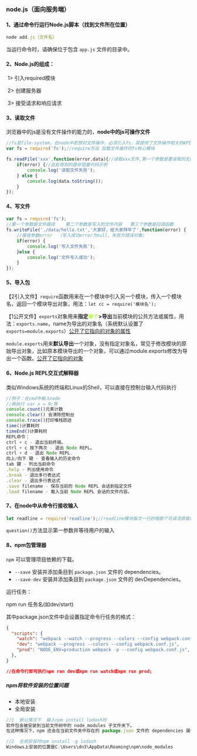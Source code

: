 ### node.js（面向服务端）

#### 1、通过命令行运行Node.js脚本（找到文件所在位置）

```js
node add.js（文件名）
```

当运行命令时，请确保位于包含 `app.js` 文件的目录中。

#### 2、Node.js的组成：

​		1> 引入required模块

​		2> 创建服务器

​		3> 接受请求和响应请求

#### 3、读取文件

​		浏览器中的js是没有文件操作的能力的，**node中的js可操作文件**

```js
//fs是file-system，在node中若想对文件操作，必须引入fs，其提供了文件操作相关的API
var fs = require('fs');//require方法 加载文件操作的fs核心模块

fs.readFile('xxx',function(error,data){//读取xxx文件,第一个参数是要读取的文件路径，第个参数是回调函数。（error若读取成功，error为null，若读取失败error就是错误对象     data若读取成功，data为读取到的对象，若读取失败data就是undefined）
    if(error) {//此处用到的是非阻塞代码示例
        console.log('读取文件失败');
    } else {
        console.log(data.toString());
    }
});
```

#### 4、写文件

```js
var fs = require('fs');
//第一个参数是文件路径    第二个参数是写入的文件内容   第三个参数是回调函数
fs.writeFile('./data/hello.txt','大家好，给大家拜年了',function(error) {
    //接收参数error  （写入成功error为null，失败为错误对象）
    if(error) {
        console.log('写入文件失败');
    }else {
        console.log('文件写入成功');
    }
});
```

#### 5、导入包

【2引入文件】`require`函数用来在一个模块中引入另一个模块，传入一个模块名，返回一个模块导出对象，用法：`let cc = require('模块名');`

【1公开文件】`exports`对象用来**指定<font color="greenyellow">单个</font>>导出**当前模块的公共方法或属性，用法：`exports.name`，name为导出的对象名（系统默认设置了`exports=module.exports`）<u>公开了它指向的对象的属性</u>

`module.exports`用来**默认导出**一个对象，没有指定对象名，常见于修改模块的原始导出对象，比如原本模块导出的一个对象，可以通过module.exports修改为导出一个函数。<u>公开了它指向的对象</u>

#### 6、Node.js REPL交互式解释器

​		类似Windows系统的终端和Linux的Shell，可以直接在控制台输入代码执行	

```js
//例子：在cmd中输入node
//再执行 var x = 0;等
console.count()元素计数
console.clear() 会清除控制台
console.trace()打印堆栈踪迹
time()计算耗时
timeEnd()计算耗时
REPL命令：
ctrl + c - 退出当前终端。
ctrl + c 按下两次 - 退出 Node REPL。
ctrl + d - 退出 Node REPL.
向上/向下 键 - 查看输入的历史命令
tab 键 - 列出当前命令
.help - 列出使用命令
.break - 退出多行表达式
.clear - 退出多行表达式
.save filename - 保存当前的 Node REPL 会话到指定文件
.load filename - 载入当前 Node REPL 会话的文件内容。
```

#### 7、在node中从命令行接收输入

```js
let readline = require('readline');//readline模块每次一行的哦那个可读流获取输入
```

`question()`方法显示第一参数并等待用户的输入

#### 8、npm包管理器

`npm` 可以管理项目依赖的下载。

- `--save` 安装并添加条目到 `package.json` 文件的 dependencies。
- `--save-dev` 安装并添加条目到 `package.json` 文件的 devDependencies。

运行任务：

npm run 任务名(如dev/start)

其中package.json文件中会设置指定命令行任务的格式：

```json
{
  "scripts": {
    "watch": "webpack --watch --progress --colors --config webpack.conf.js",
    "dev": "webpack --progress --colors --config webpack.conf.js",
    "prod": "NODE_ENV=production webpack -p --config webpack.conf.js",
  },
}

//在命令行即可执行npm run dev或npm run watch或npm run prod;
```

##### npm将软件安装的位置问题

- 本地安装
- 全局安装

```js
//1  默认情况下  输入npm install lodash时
软件包会被安装到当前文件树中的 node_modules 子文件夹下。
在这种情况下，npm 还会在当前文件夹中存在的 package.json 文件的 dependencies 属性中添加 lodash 条目。

//2  全局安装时npm install -g lodash
Windows上安装的位置是C:\Users\dn3\AppData\Roaming\npm\node_modules
```

